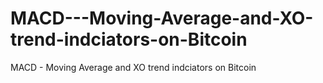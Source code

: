 # MACD---Moving-Average-and-XO-trend-indciators-on-Bitcoin
MACD - Moving Average and XO trend indciators on Bitcoin
